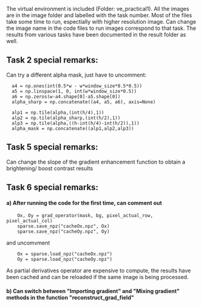 
The virtual environment is included (Folder: ve_practical1). All the images are in the image folder and labelled with the task number. Most of the files take some time to run, espectially with higher resolution image. Can change the image name in the code files to run images correspond to that task. 
The results from various tasks have been documented in the result folder as well.

## Task 2 special remarks:
Can try a different alpha mask, just have to uncomment:
```
  a4 = np.ones(int(0.5*w - w*window_size*0.5*0.5))
  a5 = np.linspace(1, 0, int(w*window_size*0.5))
  a6 = np.zeros(w-a4.shape[0]-a5.shape[0])
  alpha_sharp = np.concatenate((a4, a5, a6), axis=None)

  alp1 = np.tile(alpha,(int(h/4),1))
  alp2 = np.tile(alpha_sharp,(int(h/2),1))
  alp3 = np.tile(alpha,((h-int(h/4)-int(h/2)),1))
  alpha_mask = np.concatenate((alp1,alp2,alp3)) 
```

## Task 5 special remarks:
Can change the slope of the gradient enhancement function to obtain a brightening/ boost contrast results

## Task 6 special remarks:
#### a) After running the code for the first time, can comment out
```
    Ox, Oy = grad_operator(mask, bg, pixel_actual_row, pixel_actual_col)
    sparse.save_npz("cacheOx.npz", Ox)
    sparse.save_npz("cacheOy.npz", Oy)
```
and uncomvment 
```
    Ox = sparse.load_npz("cacheOx.npz")
    Oy = sparse.load_npz("cacheOy.npz")
```
As partial derivatives operator are expensive to compute, the results have been cached and can be reloaded if the same image is being processed.
#### b) Can switch between "Importing gradient" and "Mixing gradient" methods in the function "reconstruct_grad_field"